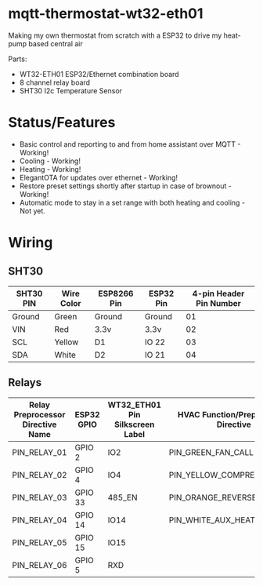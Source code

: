 # mqtt-thermostat-wt32-eth01
Making my own thermostat from scratch with a ESP32 to drive my heat-pump based central air

Parts:
* WT32-ETH01 ESP32/Ethernet combination board
* 8 channel relay board
* SHT30 I2c Temperature Sensor

# Status/Features

* Basic control and reporting to and from home assistant over MQTT - Working!
* Cooling - Working!
* Heating - Working!
* ElegantOTA for updates over ethernet - Working!
* Restore preset settings shortly after startup in case of brownout - Working!
* Automatic mode to stay in a set range with both heating and cooling - Not yet.

# Wiring

## SHT30

| SHT30 PIN | Wire Color | ESP8266 Pin | ESP32 Pin | 4-pin Header Pin Number |
|-----------|------------|-------------|-----------|-------------------------|
| Ground    | Green      | Ground      | Ground    | 01                      |
| VIN       | Red        | 3.3v        | 3.3v      | 02                      |
| SCL       | Yellow     | D1          | IO 22     | 03                      |
| SDA       | White      | D2          | IO 21     | 04                      |

## Relays

| Relay Preprocessor Directive Name | ESP32 GPIO | WT32_ETH01 Pin Silkscreen Label | HVAC Function/Preprocessor Directive |
|-----------------------------------|------------|---------------------------------|--------------------------------------|
| PIN_RELAY_01                      | GPIO 2     | IO2                             | PIN_GREEN_FAN_CALL                   |
| PIN_RELAY_02                      | GPIO 4     | IO4                             | PIN_YELLOW_COMPRESSOR_CALL           |
| PIN_RELAY_03                      | GPIO 33    | 485_EN                          | PIN_ORANGE_REVERSER_VALVE            |
| PIN_RELAY_04                      | GPIO 14    | IO14                            | PIN_WHITE_AUX_HEAT                   |
| PIN_RELAY_05                      | GPIO 15    | IO15                            |                                      |
| PIN_RELAY_06                      | GPIO 5     | RXD                             |                                      |
